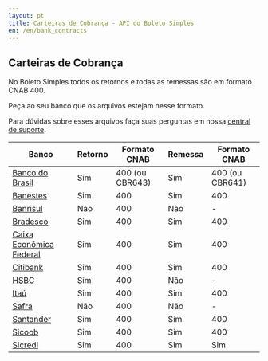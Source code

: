 ```yaml
---
layout: pt
title: Carteiras de Cobrança - API do Boleto Simples
en: /en/bank_contracts
---
```


## Carteiras de Cobrança

No Boleto Simples todos os retornos e todas as remessas são em formato CNAB 400.

Peça ao seu banco que os arquivos estejam nesse formato.

Para dúvidas sobre esses arquivos faça suas perguntas em nossa [central de suporte](http://suporte.boletosimples.com.br).


| Banco                                          | Retorno | Formato CNAB | Remessa | Formato CNAB
| ---------------------------------------------- | ------- | ------------ | ------- | ------------
| [Banco do Brasil](/bank_contracts/bb)          | Sim     | 400 (ou CBR643)         | Sim     | 400 (ou CBR641)
| [Banestes](/bank_contracts/banestes)           | Sim     | 400          | Sim     | 400
| [Banrisul](/bank_contracts/banrisul)           | Não     | 400          | Não     | -
| [Bradesco](/bank_contracts/bradesco)           | Sim     | 400          | Sim     | 400
| [Caixa Econômica Federal](/bank_contracts/cef) | Sim     | 400          | Sim     | 400
| [Citibank](/bank_contracts/citibank)           | Sim     | 400          | Sim     | 400
| [HSBC](/bank_contracts/hsbc)                   | Sim     | 400          | Não     | -
| [Itaú](/bank_contracts/itau)                   | Sim     | 400          | Sim     | 400
| [Safra](/bank_contracts/safra)                 | Não     | 400          | Não     | -
| [Santander](/bank_contracts/santander)         | Sim     | 400          | Sim     | 400
| [Sicoob](/bank_contracts/sicoob)               | Sim     | 400          | Sim     | 400
| [Sicredi](/bank_contracts/sicredi)             | Sim     | 400          | Sim     | Sim

